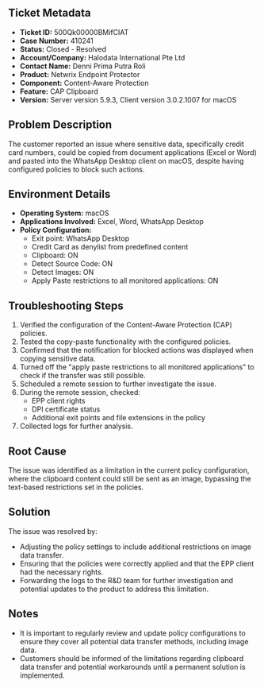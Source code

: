 ## Ticket Metadata
- **Ticket ID:** 500Qk00000BMifCIAT
- **Case Number:** 410241
- **Status:** Closed - Resolved
- **Account/Company:** Halodata International Pte Ltd
- **Contact Name:** Denni Prima Putra Roli
- **Product:** Netwrix Endpoint Protector
- **Component:** Content-Aware Protection
- **Feature:** CAP Clipboard
- **Version:** Server version 5.9.3, Client version 3.0.2.1007 for macOS

## Problem Description
The customer reported an issue where sensitive data, specifically credit card numbers, could be copied from document applications (Excel or Word) and pasted into the WhatsApp Desktop client on macOS, despite having configured policies to block such actions.

## Environment Details
- **Operating System:** macOS
- **Applications Involved:** Excel, Word, WhatsApp Desktop
- **Policy Configuration:**
  - Exit point: WhatsApp Desktop
  - Credit Card as denylist from predefined content
  - Clipboard: ON
  - Detect Source Code: ON
  - Detect Images: ON
  - Apply Paste restrictions to all monitored applications: ON

## Troubleshooting Steps
1. Verified the configuration of the Content-Aware Protection (CAP) policies.
2. Tested the copy-paste functionality with the configured policies.
3. Confirmed that the notification for blocked actions was displayed when copying sensitive data.
4. Turned off the "apply paste restrictions to all monitored applications" to check if the transfer was still possible.
5. Scheduled a remote session to further investigate the issue.
6. During the remote session, checked:
   - EPP client rights
   - DPI certificate status
   - Additional exit points and file extensions in the policy
7. Collected logs for further analysis.

## Root Cause
The issue was identified as a limitation in the current policy configuration, where the clipboard content could still be sent as an image, bypassing the text-based restrictions set in the policies.

## Solution
The issue was resolved by:
- Adjusting the policy settings to include additional restrictions on image data transfer.
- Ensuring that the policies were correctly applied and that the EPP client had the necessary rights.
- Forwarding the logs to the R&D team for further investigation and potential updates to the product to address this limitation.

## Notes
- It is important to regularly review and update policy configurations to ensure they cover all potential data transfer methods, including image data.
- Customers should be informed of the limitations regarding clipboard data transfer and potential workarounds until a permanent solution is implemented.